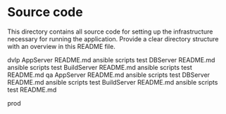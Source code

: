 # Source code

This directory contains all source code for setting up the infrastructure necessary for running the application. Provide a clear directory structure with an overview in this README file.

dvlp
    AppServer
            README.md
            ansible
            scripts
            test
    DBServer
            README.md
            ansible
            scripts
            test
    BuildServer
            README.md
            ansible
            scripts
            test
README.md
qa
    AppServer
            README.md
            ansible
            scripts
            test
    DBServer
            README.md
            ansible
            scripts
            test
    BuildServer
            README.md
            ansible
            scripts
            test
README.md

prod
